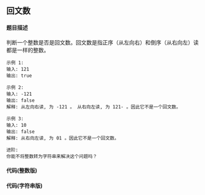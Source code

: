 
## 回文数

#### 题目描述
判断一个整数是否是回文数。回文数是指正序（从左向右）和倒序（从右向左）读都是一样的整数。

    示例 1:
    输入: 121
    输出: true
   
    示例 2:
    输入: -121
    输出: false
    解释: 从左向右读, 为 -121 。 从右向左读, 为 121- 。因此它不是一个回文数。
   
    示例 3:
    输入: 10
    输出: false
    解释: 从右向左读, 为 01 。因此它不是一个回文数。
   
    进阶:
    你能不将整数转为字符串来解决这个问题吗？


#### 代码(整数版)


#### 代码(字符串版)
